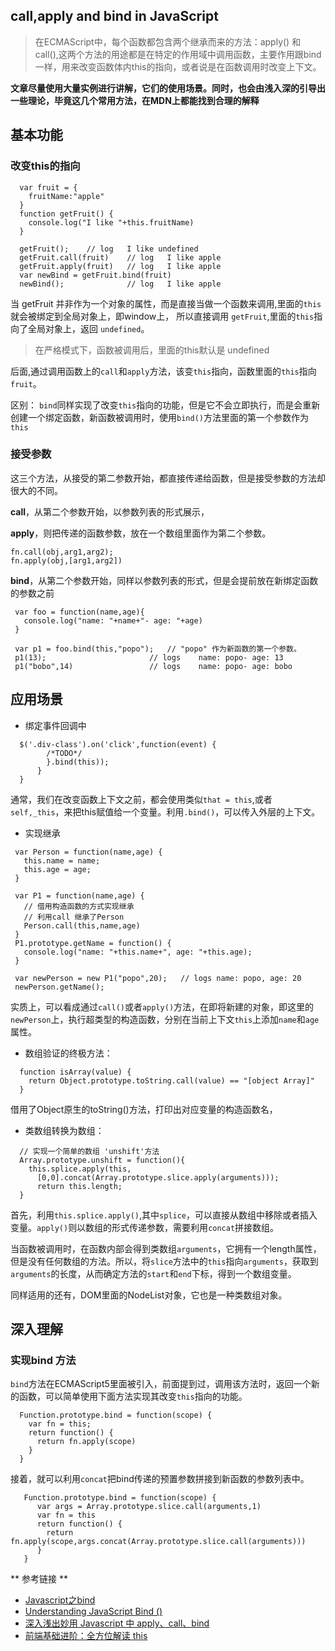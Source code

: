 ## call,apply and bind in JavaScript ##

>在ECMAScript中，每个函数都包含两个继承而来的方法：apply() 和 call(),这两个方法的用途都是在特定的作用域中调用函数，主要作用跟bind一样，用来改变函数体内this的指向，或者说是在函数调用时改变上下文。

**文章尽量使用大量实例进行讲解，它们的使用场景。同时，也会由浅入深的引导出一些理论，毕竟这几个常用方法，在MDN上都能找到合理的解释**



## 基本功能 ##
### 改变this的指向 ####
```
  var fruit = {
    fruitName:"apple"
  }
  function getFruit() {
    console.log("I like "+this.fruitName)
  }

  getFruit();    // log   I like undefined
  getFruit.call(fruit)    // log   I like apple
  getFruit.apply(fruit)   // log   I like apple
  var newBind = getFruit.bind(fruit)
  newBind();              // log   I like apple

```
当 getFruit 并非作为一个对象的属性，而是直接当做一个函数来调用,里面的`this`就会被绑定到全局对象上，即window上， 所以直接调用 `getFruit`,里面的`this`指向了全局对象上，返回 `undefined`。
> 在严格模式下，函数被调用后，里面的this默认是 undefined

后面,通过调用函数上的`call`和`apply`方法，该变`this`指向，函数里面的`this`指向`fruit`。

区别：
`bind`同样实现了改变`this`指向的功能，但是它不会立即执行，而是会重新创建一个绑定函数，新函数被调用时，使用`bind()`方法里面的第一个参数作为`this`

### 接受参数 ###
 这三个方法，从接受的第二参数开始，都直接传递给函数，但是接受参数的方法却很大的不同。

 **call**，从第二个参数开始，以参数列表的形式展示，

 **apply**，则把传递的函数参数，放在一个数组里面作为第二个参数。

 ```
fn.call(obj,arg1,arg2);
fn.apply(obj,[arg1,arg2])
 ```
 **bind**，从第二个参数开始，同样以参数列表的形式，但是会提前放在新绑定函数的参数之前
 ```
  var foo = function(name,age){
    console.log("name: "+name+"- age: "+age)
  }

  var p1 = foo.bind(this,"popo");   // "popo" 作为新函数的第一个参数。
  p1(13);                       // logs    name: popo- age: 13
  p1("bobo",14)                 // logs    name: popo- age: bobo
 ```

## 应用场景 ##
- 绑定事件回调中
```
  $('.div-class').on('click',function(event) {
        /*TODO*/
        }.bind(this));
      }
  }
```
通常，我们在改变函数上下文之前，都会使用类似`that = this`,或者`self,_this`，来把this赋值给一个变量。利用`.bind()`，可以传入外层的上下文。

- 实现继承
```
 var Person = function(name,age) {
   this.name = name;
   this.age = age;
 }

 var P1 = function(name,age) {
   // 借用构造函数的方式实现继承
   // 利用call 继承了Person
   Person.call(this,name,age)
 }
 P1.prototype.getName = function() {
   console.log("name: "+this.name+", age: "+this.age);
 }

 var newPerson = new P1("popo",20);   // logs name: popo, age: 20
 newPerson.getName();
```
实质上，可以看成通过`call()`或者`apply()`方法，在即将新建的对象，即这里的`newPerson`上，执行超类型的构造函数，分别在当前上下文`this`上添加`name`和`age`属性。

- 数组验证的终极方法：
```
  function isArray(value) {
    return Object.prototype.toString.call(value) == "[object Array]"
  }
```
借用了Object原生的toString()方法，打印出对应变量的构造函数名，

- 类数组转换为数组：
```
  // 实现一个简单的数组 'unshift'方法
  Array.prototype.unshift = function(){
    this.splice.apply(this,
      [0,0].concat(Array.prototype.slice.apply(arguments)));
      return this.length;
  }
```
 首先，利用`this.splice.apply()`,其中`splice`，可以直接从数组中移除或者插入变量。`apply()`则以数组的形式传递参数，需要利用`concat`拼接数组。

 当函数被调用时，在函数内部会得到类数组`arguments`，它拥有一个length属性，但是没有任何数组的方法。所以，将`slice`方法中的`this`指向`arguments`，获取到`arguments`的长度，从而确定方法的`start`和`end`下标，得到一个数组变量。

 同样适用的还有，DOM里面的NodeList对象，它也是一种类数组对象。


## 深入理解 ##
  ### 实现bind 方法 ###
   `bind`方法在ECMAScript5里面被引入，前面提到过，调用该方法时，返回一个新的函数，可以简单使用下面方法实现其改变`this`指向的功能。
   ```
     Function.prototype.bind = function(scope) {
       var fn = this;
       return function() {
         return fn.apply(scope)
       }
     }
   ```
 接着，就可以利用`concat`把bind传递的预置参数拼接到新函数的参数列表中。
 ```
    Function.prototype.bind = function(scope) {
       var args = Array.prototype.slice.call(arguments,1)
       var fn = this
       return function() {
         return fn.apply(scope,args.concat(Array.prototype.slice.call(arguments)))
       }
    }
 ```

 ** 参考链接 **
  -  [Javascript之bind](https://github.com/Aaaaaaaty/Blog/issues/1)
  -  [Understanding JavaScript Bind ()](https://www.smashingmagazine.com/2014/01/understanding-javascript-function-prototype-bind/)
  - [深入浅出妙用 Javascript 中 apply、call、bind](https://mp.weixin.qq.com/s/BYbCgTMt7nvChPddWor0Tw)
  - [前端基础进阶：全方位解读 this](https://juejin.im/entry/58a3605e570c35005786f9bf/)

